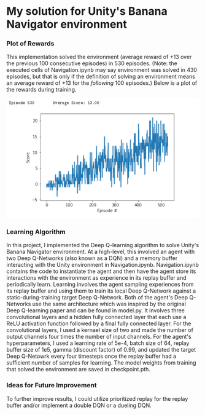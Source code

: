 # My solution for Unity's Banana Navigator environment

### Plot of Rewards
This implementation solved the environment (average reward of +13 over the previous 100 consecutive episodes) in 530 episodes. (Note: the executed cells of Navigation.ipynb may say environment was solved in 430 episodes, but that is only if the definition of solving an environment means an average reward of +13 for the *following* 100 episodes.) Below is a plot of the rewards during training. 

![Title saying environment was solved in 530 episodes](https://github.com/k-staple/deep-reinforcement-learning/blob/update_report/p1_navigation/solved_in_530_episodes.PNG "Environment solved in 530 episodes")
![Plot of Rewards](https://github.com/k-staple/deep-reinforcement-learning/blob/update_report/p1_navigation/plot_of_rewards_during_training.PNG "Plot of Rewards")

### Learning Algorithm
In this project, I implemented the Deep Q-learning algorithm to solve Unity's Banana Navigator environment. At a high-level, this involved an agent with two Deep Q-Networks (also known as a DQN) and a memory buffer interacting with the Unity environment in Navigation.ipynb. Navigation.ipynb contains the code to instantiate the agent and then have the agent store its interactions with the environment as experience in its replay buffer and periodically learn. Learning involves the agent sampling experiences from its replay buffer and using them to train its local Deep Q-Network against a static-during-training target Deep Q-Network. Both of the agent's Deep Q-Networks use the same architecture which was inspired by the original Deep Q-learning paper and can be found in model.py. It involves three convolutional layers and a hidden fully connected layer that each use a ReLU activation function followed by a final fully connected layer. For the convolutional layers, I used a kernael size of two and made the number of output channels four times the number of input channels. For the agent's hyperparameters, I used a learning rate of 5e-4, batch size of 64, replay buffer size of 1e5, gamma (discount factor) of 0.99, and updated the target Deep Q-Netowrk every four timesteps once the replay buffer had a sufficient number of samples for learning. The model weights from training that solved the environment are saved in checkpoint.pth.

### Ideas for Future Improvement
To further improve results, I could utilize prioritized replay for the replay buffer and/or implement a double DQN or a dueling DQN.
